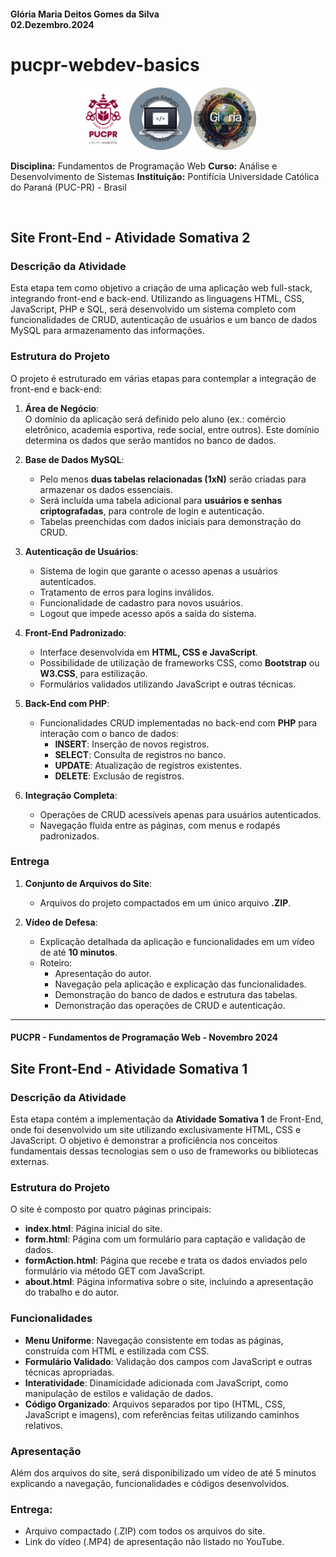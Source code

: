 #### Glória Maria Deitos Gomes da Silva <br> 02.Dezembro.2024

# pucpr-webdev-basics

<p align="center">
  <img src="https://github.com/gloriadeitos/gloriadeitos/blob/main/img/pucpr.png" alt="ufpr" height="100">
  <img src="https://github.com/gloriadeitos/gloriadeitos/blob/main/img/ads.png" alt="eng-carto-2" height="100">
  <img src="https://github.com/gloriadeitos/gloriadeitos/blob/main/img/gloriadeitos-logo.png" alt="gloriadeitos-logo" height="100">
</p>

**Disciplina:** Fundamentos de Programação Web
**Curso:** Análise e Desenvolvimento de Sistemas
**Instituição:** Pontifícia Universidade Católica do Paraná (PUC-PR) - Brasil  

<br>

## Site Front-End - Atividade Somativa 2

### Descrição da Atividade
Esta etapa tem como objetivo a criação de uma aplicação web full-stack, integrando front-end e back-end. Utilizando as linguagens HTML, CSS, JavaScript, PHP e SQL, será desenvolvido um sistema completo com funcionalidades de CRUD, autenticação de usuários e um banco de dados MySQL para armazenamento das informações.

### Estrutura do Projeto  
O projeto é estruturado em várias etapas para contemplar a integração de front-end e back-end:  

1. **Área de Negócio**:  
   O domínio da aplicação será definido pelo aluno (ex.: comércio eletrônico, academia esportiva, rede social, entre outros). Este domínio determina os dados que serão mantidos no banco de dados.  

2. **Base de Dados MySQL**:  
   - Pelo menos **duas tabelas relacionadas (1xN)** serão criadas para armazenar os dados essenciais.  
   - Será incluída uma tabela adicional para **usuários e senhas criptografadas**, para controle de login e autenticação.  
   - Tabelas preenchidas com dados iniciais para demonstração do CRUD.

3. **Autenticação de Usuários**:  
   - Sistema de login que garante o acesso apenas a usuários autenticados.  
   - Tratamento de erros para logins inválidos.  
   - Funcionalidade de cadastro para novos usuários.  
   - Logout que impede acesso após a saída do sistema.

4. **Front-End Padronizado**:  
   - Interface desenvolvida em **HTML, CSS e JavaScript**.  
   - Possibilidade de utilização de frameworks CSS, como **Bootstrap** ou **W3.CSS**, para estilização.  
   - Formulários validados utilizando JavaScript e outras técnicas.

5. **Back-End com PHP**:  
   - Funcionalidades CRUD implementadas no back-end com **PHP** para interação com o banco de dados:  
     - **INSERT**: Inserção de novos registros.  
     - **SELECT**: Consulta de registros no banco.  
     - **UPDATE**: Atualização de registros existentes.  
     - **DELETE**: Exclusão de registros.  

6. **Integração Completa**:  
   - Operações de CRUD acessíveis apenas para usuários autenticados.  
   - Navegação fluida entre as páginas, com menus e rodapés padronizados.

### Entrega

1. **Conjunto de Arquivos do Site**:  
   - Arquivos do projeto compactados em um único arquivo **.ZIP**.  

2. **Vídeo de Defesa**:  
   - Explicação detalhada da aplicação e funcionalidades em um vídeo de até **10 minutos**.  
   - Roteiro:  
     - Apresentação do autor.  
     - Navegação pela aplicação e explicação das funcionalidades.  
     - Demonstração do banco de dados e estrutura das tabelas.  
     - Demonstração das operações de CRUD e autenticação.

---

#### PUCPR - Fundamentos de Programação Web - Novembro 2024
## Site Front-End - Atividade Somativa 1

### Descrição da Atividade
Esta etapa contém a implementação da **Atividade Somativa 1** de Front-End, onde foi desenvolvido um site utilizando exclusivamente HTML, CSS e JavaScript. O objetivo é demonstrar a proficiência nos conceitos fundamentais dessas tecnologias sem o uso de frameworks ou bibliotecas externas.

### Estrutura do Projeto
O site é composto por quatro páginas principais:

- **index.html**: Página inicial do site.
- **form.html**: Página com um formulário para captação e validação de dados.
- **formAction.html**: Página que recebe e trata os dados enviados pelo formulário via método GET com JavaScript.
- **about.html**: Página informativa sobre o site, incluindo a apresentação do trabalho e do autor.

### Funcionalidades

- **Menu Uniforme**: Navegação consistente em todas as páginas, construída com HTML e estilizada com CSS.
- **Formulário Validado**: Validação dos campos com JavaScript e outras técnicas apropriadas.
- **Interatividade**: Dinamicidade adicionada com JavaScript, como manipulação de estilos e validação de dados.
- **Código Organizado**: Arquivos separados por tipo (HTML, CSS, JavaScript e imagens), com referências feitas utilizando caminhos relativos.

### Apresentação
Além dos arquivos do site, será disponibilizado um vídeo de até 5 minutos explicando a navegação, funcionalidades e códigos desenvolvidos.

### Entrega:
- Arquivo compactado (.ZIP) com todos os arquivos do site.
- Link do vídeo (.MP4) de apresentação não listado no YouTube.
